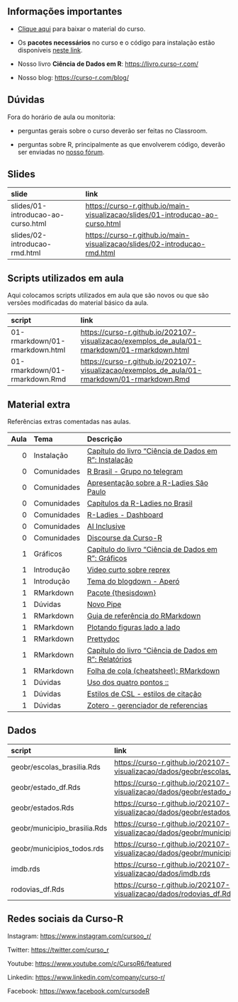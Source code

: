 
<!-- README.md is generated from README.Rmd. Please edit that file -->

## Informações importantes

-   [Clique
    aqui](https://github.com/curso-r/main-visualizacao/raw/master/material_do_curso.zip)
    para baixar o material do curso.

-   Os **pacotes necessários** no curso e o código para instalação estão
    disponíveis [neste
    link](https://curso-r.github.io/main-visualizacao#pacotes-necess%C3%A1rios).

-   Nosso livro **Ciência de Dados em R**: <https://livro.curso-r.com/>

-   Nosso blog: <https://curso-r.com/blog/>

## Dúvidas

Fora do horário de aula ou monitoria:

-   perguntas gerais sobre o curso deverão ser feitas no Classroom.

-   perguntas sobre R, principalmente as que envolverem código, deverão
    ser enviadas no [nosso fórum](https://discourse.curso-r.com/).

## Slides

| slide                              | link                                                                             |
|:-----------------------------------|:---------------------------------------------------------------------------------|
| slides/01-introducao-ao-curso.html | <https://curso-r.github.io/main-visualizacao/slides/01-introducao-ao-curso.html> |
| slides/02-introducao-rmd.html      | <https://curso-r.github.io/main-visualizacao/slides/02-introducao-rmd.html>      |

## Scripts utilizados em aula

Aqui colocamos scripts utilizados em aula que são novos ou que são
versões modificadas do material básico da aula.

| script                         | link                                                                                            |
|:-------------------------------|:------------------------------------------------------------------------------------------------|
| 01-rmarkdown/01-rmarkdown.html | <https://curso-r.github.io/202107-visualizacao/exemplos_de_aula/01-rmarkdown/01-rmarkdown.html> |
| 01-rmarkdown/01-rmarkdown.Rmd  | <https://curso-r.github.io/202107-visualizacao/exemplos_de_aula/01-rmarkdown/01-rmarkdown.Rmd>  |

## Material extra

Referências extras comentadas nas aulas.

| Aula | Tema        | Descrição                                                                                                    |
|-----:|:------------|:-------------------------------------------------------------------------------------------------------------|
|    0 | Instalação  | [Capítulo do livro “Ciência de Dados em R”: Instalação](https://livro.curso-r.com/1-instalacao.html)         |
|    0 | Comunidades | [R Brasil - Grupo no telegram](https://t.me/rbrasiloficial)                                                  |
|    0 | Comunidades | [Apresentação sobre a R-Ladies São Paulo](https://r-ladies-sao-paulo.github.io/RLadiesTheme/)                |
|    0 | Comunidades | [Capítulos da R-Ladies no Brasil](https://github.com/R-Ladies-Sao-Paulo/RLadies-Brasil)                      |
|    0 | Comunidades | [R-Ladies - Dashboard](https://benubah.github.io/r-community-explorer/rladies.html)                          |
|    0 | Comunidades | [AI Inclusive](https://www.ai-inclusive.org/)                                                                |
|    0 | Comunidades | [Discourse da Curso-R](https://discourse.curso-r.com)                                                        |
|    1 | Gráficos    | [Capítulo do livro “Ciência de Dados em R”: Gráficos](https://livro.curso-r.com/8-graficos.html)             |
|    1 | Introdução  | [Video curto sobre reprex](https://youtu.be/IxlGYVnaGXk)                                                     |
|    1 | Introdução  | [Tema do blogdown - Aperó](https://hugo-apero.netlify.app/about/)                                            |
|    1 | RMarkdown   | [Pacote {thesisdown}](https://github.com/ismayc/thesisdown)                                                  |
|    1 | Dúvidas     | [Novo Pipe](https://blog.curso-r.com/posts/2021-05-06-o-novo-pipe-esta-chegando/)                            |
|    1 | RMarkdown   | [Guia de referência do RMarkdown](https://rstudio.com/wp-content/uploads/2015/03/rmarkdown-reference.pdf)    |
|    1 | RMarkdown   | [Plotando figuras lado a lado](https://bookdown.org/yihui/rmarkdown-cookbook/figures-side.html)              |
|    1 | RMarkdown   | [Prettydoc](https://prettydoc.statr.me/themes.html)                                                          |
|    1 | RMarkdown   | [Capítulo do livro “Ciência de Dados em R”: Relatórios](https://livro.curso-r.com/9-relatorios.html)         |
|    1 | RMarkdown   | [Folha de cola (cheatsheet): RMarkdown](https://github.com/rstudio/cheatsheets/raw/master/rmarkdown-2.0.pdf) |
|    1 | Dúvidas     | [Uso dos quatro pontos ::](https://curso-r.github.io/zen-do-r/funcoes-deps.html#quatro-pontos)               |
|    1 | Dúvidas     | [Estilos de CSL - estilos de citação](https://github.com/citation-style-language/styles)                     |
|    1 | Dúvidas     | [Zotero - gerenciador de referencias](https://www.zotero.org/)                                               |

## Dados

| script                        | link                                                                               |
|:------------------------------|:-----------------------------------------------------------------------------------|
| geobr/escolas\_brasilia.Rds   | <https://curso-r.github.io/202107-visualizacao/dados/geobr/escolas_brasilia.Rds>   |
| geobr/estado\_df.Rds          | <https://curso-r.github.io/202107-visualizacao/dados/geobr/estado_df.Rds>          |
| geobr/estados.Rds             | <https://curso-r.github.io/202107-visualizacao/dados/geobr/estados.Rds>            |
| geobr/municipio\_brasilia.Rds | <https://curso-r.github.io/202107-visualizacao/dados/geobr/municipio_brasilia.Rds> |
| geobr/municipios\_todos.rds   | <https://curso-r.github.io/202107-visualizacao/dados/geobr/municipios_todos.rds>   |
| imdb.rds                      | <https://curso-r.github.io/202107-visualizacao/dados/imdb.rds>                     |
| rodovias\_df.Rds              | <https://curso-r.github.io/202107-visualizacao/dados/rodovias_df.Rds>              |

## Redes sociais da Curso-R

Instagram: <https://www.instagram.com/cursoo_r/>

Twitter: <https://twitter.com/curso_r>

Youtube: <https://www.youtube.com/c/CursoR6/featured>

Linkedin: <https://www.linkedin.com/company/curso-r/>

Facebook: <https://www.facebook.com/cursodeR>
